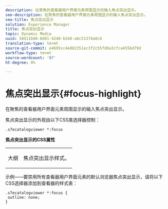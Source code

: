```yaml
---
description: 在聚焦的查看器用户界面元素周围显示的输入焦点突出显示。
seo-description: 在聚焦的查看器用户界面元素周围显示的输入焦点突出显示。
seo-title: 焦点突出显示
solution: Experience Manager
title: 焦点突出显示
topic: Dynamic Media
uuid: 50411b68-8d01-4240-b548-a6c51374a8c6
translation-type: tm+mt
source-git-commit: e4695cc4e882351ec3f2c55fd8a3cfca455bd79d
workflow-type: tm+mt
source-wordcount: '87'
ht-degree: 0%

---
```



# 焦点突出显示{#focus-highlight}

在聚焦的查看器用户界面元素周围显示的输入焦点突出显示。

<!--<a id="section_E8B3D0BF9FF548F188F717D6EA65EC32"></a>-->

焦点突出显示的外观由以下CSS类选择器控制：

```
.s7ecatalogviewer *:focus
```

**焦点突出显示的CSS属性**

<table id="table_C48C56E696304C9BAFEE71BA9EA9A174"> 
 <tbody> 
  <tr> 
   <td colname="col1"> <p> <span class="codeph"> 大纲  </span> </p> </td> 
   <td colname="col2"> <p> 焦点突出显示样式。 </p> </td> 
  </tr> 
 </tbody> 
</table>

示例——要禁用所有查看器用户界面元素的默认浏览器焦点突出显示，请将以下CSS选择器添加到查看器的样式表：

```
.s7ecatalogviewer *:focus { 
 outline: none; 
}
```

